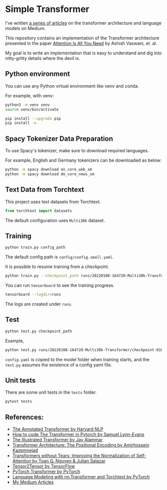 # Simple Transformer

I've written [a series of articles](https://naokishibuya.medium.com/list/language-models-454204ed1217) on the transformer architecture and language models on Medium.

This repository contains an implementation of the Transformer architecture presented in the paper [Attention Is All You Need](https://arxiv.org/abs/1706.03762) by Ashish Vaswani, et. al.

My goal is to write an implementation that is easy to understand and dig into nitty-gritty details where the devil is.

## Python environment

You can use any Python virtual environment like venv and conda.

For example, with venv:

```bash
python3 -m venv venv
source venv/bin/activate

pip install --upgrade pip
pip install -e.
```

## Spacy Tokenizer Data Preparation

To use Spacy's tokenizer, make sure to download required languages.

For example, English and Germany tokenizers can be downloaded as below:

```bash
python -m spacy download en_core_web_sm
python -m spacy download de_core_news_sm
```

## Text Data from Torchtext

This project uses text datasets from Torchtext.  

```python
from torchtext import datasets
```

The default configuration uses `Multi30k` dataset.

## Training

```bash
python train.py config_path
```

The default config path is `config/config.small.yaml`.

It is possible to resume training from a checkpoint.

```bash
python train.py --checkpoint_path runs/20220108-164720-Multi30k-Transformer/checkpoint-010-2.3343.pt
```

You can run `tensorboard` to see the training progress.

```bash
tensorboard --logdir=runs
```

The logs are created under `runs`.

## Test

```bash
python test.py checkpoint_path
```

Example,

```bash
python test.py runs/20220108-164720-Multi30k-Transformer/checkpoint-010-2.3343.pt
```

`config.yaml` is copied to the model folder when training starts, and the `test.py` assumes the existence of a config yaml file.

## Unit tests

There are some unit tests in the `tests` folder.

```bash
pytest tests
```

## References:

- [The Annotated Transformer by Harvard NLP](http://nlp.seas.harvard.edu/2018/04/03/attention.html#optimizer)
- [How to code The Transformer in Pytorch by Samuel Lynn-Evans](https://towardsdatascience.com/how-to-code-the-transformer-in-pytorch-24db27c8f9ec)
- [The Illustrated Transformer by Jay Alammar](http://jalammar.github.io/illustrated-transformer/)
- [Transformer Architecture: The Positional Encoding by Amirhossein Kazemnejad](https://kazemnejad.com/blog/transformer_architecture_positional_encoding/)
- [Transformers without Tears: Improving the Normalization of Self-Attention by Toan Q. Nguyen & Julian Salazar](https://tnq177.github.io/data/transformers_without_tears.pdf)
- [Tensor2Tensor by TensorFlow](https://github.com/tensorflow/tensor2tensor)
- [PyTorch Transformer by PyTorch](https://pytorch.org/docs/stable/generated/torch.nn.Transformer.html)
- [Language Modeling with nn.Transformer and Torchtext by PyTorch](https://pytorch.org/tutorials/beginner/transformer_tutorial.html)
- [My Medium Articles](https://naokishibuya.medium.com/list/language-models-454204ed1217)
